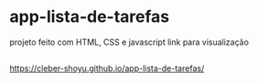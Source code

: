 # app-lista-de-tarefas
 
 projeto feito com HTML, CSS e javascript 
 link para visualização
 ##
 https://cleber-shoyu.github.io/app-lista-de-tarefas/
 
